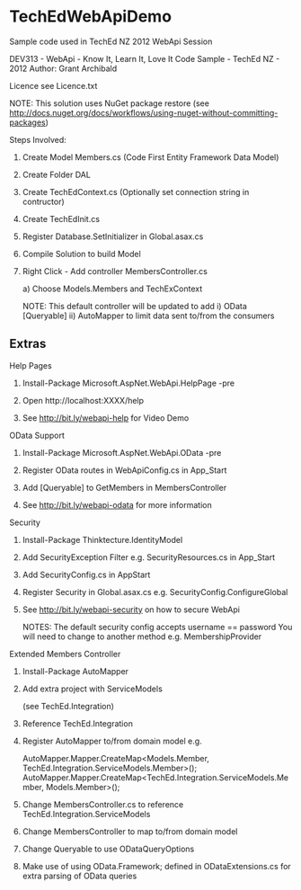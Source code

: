 TechEdWebApiDemo
================

Sample code used in TechEd NZ 2012 WebApi Session

DEV313 - WebApi - Know It, Learn It, Love It
Code Sample - TechEd NZ - 2012
Author: Grant Archibald

Licence see Licence.txt

NOTE: This solution uses NuGet package restore
(see http://docs.nuget.org/docs/workflows/using-nuget-without-committing-packages)

Steps Involved:

1. Create Model Members.cs (Code First Entity Framework Data Model)

2. Create Folder DAL

3. Create TechEdContext.cs (Optionally set connection string in contructor)

4. Create TechEdInit.cs
 
5. Register Database.SetInitializer in Global.asax.cs

6. Compile Solution to build Model

7. Right Click - Add controller MembersController.cs

   a) Choose Models.Members and TechExContext

   NOTE: This default controller will be updated to add
	i) OData [Queryable]
	ii) AutoMapper to limit data sent to/from the consumers

Extras
------

Help Pages

1. Install-Package Microsoft.AspNet.WebApi.HelpPage -pre

2. Open http://localhost:XXXX/help 

3. See http://bit.ly/webapi-help for Video Demo

OData Support

1. Install-Package Microsoft.AspNet.WebApi.OData -pre

2. Register OData routes in WebApiConfig.cs in App_Start 

3. Add [Queryable] to GetMembers in MembersController

4. See http://bit.ly/webapi-odata for more information

Security

1. Install-Package Thinktecture.IdentityModel

2. Add SecurityException Filter e.g. SecurityResources.cs in App_Start

3. Add SecurityConfig.cs in AppStart

4. Register Security in Global.asax.cs e.g. SecurityConfig.ConfigureGlobal 

5. See http://bit.ly/webapi-security on how to secure WebApi

	NOTES:
		The default security config accepts username == password
		You will need to change to another method e.g. MembershipProvider

Extended Members Controller

1. Install-Package AutoMapper

2. Add extra project with ServiceModels

   (see TechEd.Integration)
3. Reference TechEd.Integration

4. Register AutoMapper to/from domain model e.g.

	AutoMapper.Mapper.CreateMap<Models.Member, TechEd.Integration.ServiceModels.Member>();
    AutoMapper.Mapper.CreateMap<TechEd.Integration.ServiceModels.Member, Models.Member>();

5. Change MembersController.cs to reference TechEd.Integration.ServiceModels
6. Change MembersController to map to/from domain model
7. Change Queryable to use ODataQueryOptions
8. Make use of using OData.Framework; defined in ODataExtensions.cs for extra parsing of OData queries
	